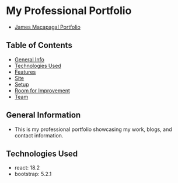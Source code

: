 # My Professional Portfolio
- <a href="https://www.jamesmacapagal.com/" target="_blank">James Macapagal Portfolio</a>

## Table of Contents
* [General Info](#general-information)
* [Technologies Used](#technologies-used)
* [Features](#features)
* [Site](#site)
* [Setup](#setup)
* [Room for Improvement](#room-for-improvement)
* [Team](#team)



## General Information
- This is my professional portfolio showcasing my work, blogs, and contact information.

## Technologies Used
- react: 18.2
- bootstrap: 5.2.1
